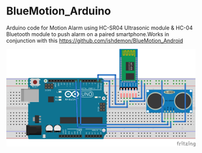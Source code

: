 # BlueMotion_Arduino
Arduino code for Motion Alarm using HC-SR04 Ultrasonic module & HC-04 Bluetooth module to push alarm on a paired smartphone.Works in conjunction with this https://github.com/ishdemon/BlueMotion_Android

![Schematic](https://github.com/ishdemon/BlueMotion_Arduino/blob/master/bluemotion_bb.png)
